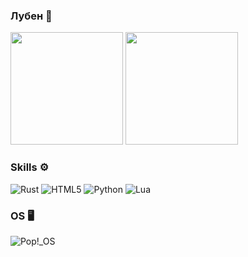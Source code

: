 ### Лубен 🚀 

<div>
  <img height="180em" src="https://awesome-github-stats.azurewebsites.net/user-stats/lyubeno?cardType=level&theme=dark&preferLogin=false"/>
  <img height="180em" src="https://github-readme-stats.vercel.app/api/top-langs/?username=lyubenoo&layout=donut&theme=dark"/>
</div>

### Skills ⚙️
  ![Rust](https://img.shields.io/badge/rust-%23000000.svg?style=for-the-badge&logo=rust&logoColor=white)
  ![HTML5](https://img.shields.io/badge/html5-%23E34F26.svg?style=for-the-badge&logo=html5&logoColor=white)
  ![Python](https://img.shields.io/badge/python-3670A0?style=for-the-badge&logo=python&logoColor=ffdd54)
  ![Lua](https://img.shields.io/badge/lua-%232C2D72.svg?style=for-the-badge&logo=lua&logoColor=white)
### OS 🖥️
  ![Pop!\_OS](https://img.shields.io/badge/Pop!_OS-48B9C7?style=for-the-badge&logo=Pop!_OS&logoColor=white)
